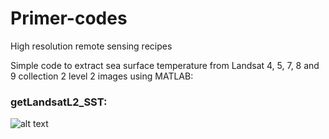 # Primer-codes
High resolution remote sensing recipes


Simple code to extract sea surface temperature from Landsat 4, 5, 7, 8 and 9 collection 2 level 2 images using MATLAB:
### getLandsatL2_SST:
![alt text](https://github.com/OceanOptics/getLandsatL2_SST)
